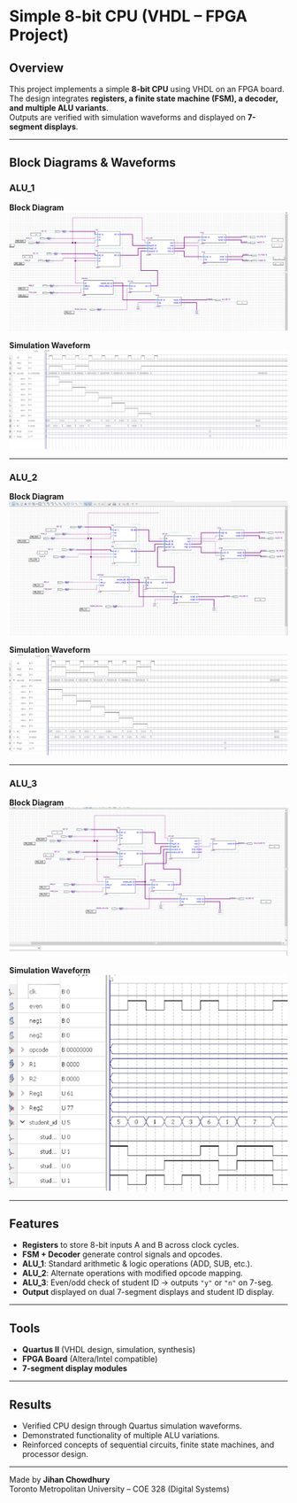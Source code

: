 # Simple 8-bit CPU (VHDL – FPGA Project)

## Overview
This project implements a simple **8-bit CPU** using VHDL on an FPGA board.  
The design integrates **registers, a finite state machine (FSM), a decoder, and multiple ALU variants**.  
Outputs are verified with simulation waveforms and displayed on **7-segment displays**.

---

## Block Diagrams & Waveforms

### ALU_1
**Block Diagram**  
![ALU_1 Block Diagram](alu1_block.png)

**Simulation Waveform**  
![ALU_1 Waveform](alu1_waveform.png)

---

### ALU_2
**Block Diagram**  
![ALU_2 Block Diagram](alu2_block.png)

**Simulation Waveform**  
![ALU_2 Waveform](alu2_waveform.png)

---

### ALU_3
**Block Diagram**  
![ALU_3 Block Diagram](alu3_block.png)

**Simulation Waveform**  
![ALU_3 Waveform](alu3_waveform.png)

---

## Features
- **Registers** to store 8-bit inputs A and B across clock cycles.  
- **FSM + Decoder** generate control signals and opcodes.  
- **ALU_1**: Standard arithmetic & logic operations (ADD, SUB, etc.).  
- **ALU_2**: Alternate operations with modified opcode mapping.  
- **ALU_3**: Even/odd check of student ID → outputs `"y"` or `"n"` on 7-seg.  
- **Output** displayed on dual 7-segment displays and student ID display.  

---

## Tools
- **Quartus II** (VHDL design, simulation, synthesis)  
- **FPGA Board** (Altera/Intel compatible)  
- **7-segment display modules**

---

## Results
- Verified CPU design through Quartus simulation waveforms.  
- Demonstrated functionality of multiple ALU variations.  
- Reinforced concepts of sequential circuits, finite state machines, and processor design.  

---

Made by **Jihan Chowdhury**  
Toronto Metropolitan University – COE 328 (Digital Systems)
